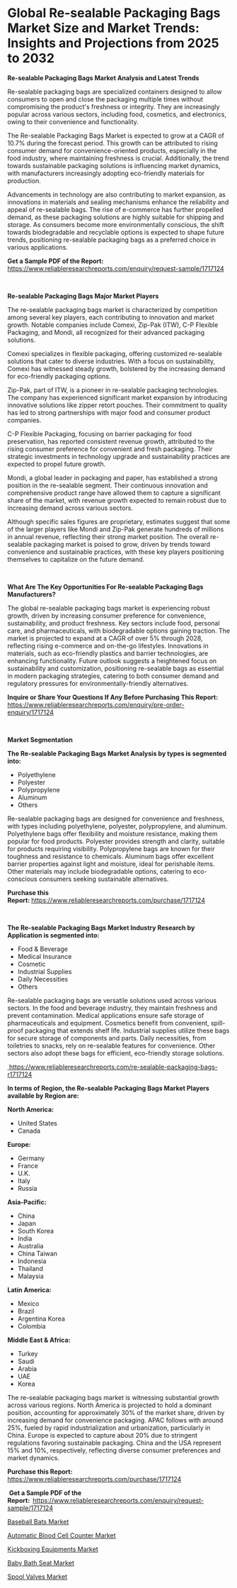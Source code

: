 <p><h1>Global Re-sealable Packaging Bags Market Size and Market Trends: Insights and Projections from 2025 to 2032</h1></p><p><strong>Re-sealable Packaging Bags Market Analysis and Latest Trends</strong></p>
<p><p>Re-sealable packaging bags are specialized containers designed to allow consumers to open and close the packaging multiple times without compromising the product's freshness or integrity. They are increasingly popular across various sectors, including food, cosmetics, and electronics, owing to their convenience and functionality. </p><p>The Re-sealable Packaging Bags Market is expected to grow at a CAGR of 10.7% during the forecast period. This growth can be attributed to rising consumer demand for convenience-oriented products, especially in the food industry, where maintaining freshness is crucial. Additionally, the trend towards sustainable packaging solutions is influencing market dynamics, with manufacturers increasingly adopting eco-friendly materials for production. </p><p>Advancements in technology are also contributing to market expansion, as innovations in materials and sealing mechanisms enhance the reliability and appeal of re-sealable bags. The rise of e-commerce has further propelled demand, as these packaging solutions are highly suitable for shipping and storage. As consumers become more environmentally conscious, the shift towards biodegradable and recyclable options is expected to shape future trends, positioning re-sealable packaging bags as a preferred choice in various applications.</p></p>
<p><strong>Get a Sample PDF of the Report:&nbsp;</strong> <a href="https://www.reliableresearchreports.com/enquiry/request-sample/1717124?utm_campaign=113&utm_medium=2&utm_source=Github&utm_content=ia&utm_term=25032025&utm_id=re-sealable-packaging-bags">https://www.reliableresearchreports.com/enquiry/request-sample/1717124</a></p>
<p>&nbsp;</p>
<p><strong>Re-sealable Packaging Bags Major Market Players</strong></p>
<p><p>The re-sealable packaging bags market is characterized by competition among several key players, each contributing to innovation and market growth. Notable companies include Comexi, Zip-Pak (ITW), C-P Flexible Packaging, and Mondi, all recognized for their advanced packaging solutions.</p><p>Comexi specializes in flexible packaging, offering customized re-sealable solutions that cater to diverse industries. With a focus on sustainability, Comexi has witnessed steady growth, bolstered by the increasing demand for eco-friendly packaging options.</p><p>Zip-Pak, part of ITW, is a pioneer in re-sealable packaging technologies. The company has experienced significant market expansion by introducing innovative solutions like zipper retort pouches. Their commitment to quality has led to strong partnerships with major food and consumer product companies.</p><p>C-P Flexible Packaging, focusing on barrier packaging for food preservation, has reported consistent revenue growth, attributed to the rising consumer preference for convenient and fresh packaging. Their strategic investments in technology upgrade and sustainability practices are expected to propel future growth.</p><p>Mondi, a global leader in packaging and paper, has established a strong position in the re-sealable segment. Their continuous innovation and comprehensive product range have allowed them to capture a significant share of the market, with revenue growth expected to remain robust due to increasing demand across various sectors.</p><p>Although specific sales figures are proprietary, estimates suggest that some of the larger players like Mondi and Zip-Pak generate hundreds of millions in annual revenue, reflecting their strong market position. The overall re-sealable packaging market is poised to grow, driven by trends toward convenience and sustainable practices, with these key players positioning themselves to capitalize on the future demand.</p></p>
<p>&nbsp;</p>
<p><strong>What Are The Key Opportunities For Re-sealable Packaging Bags Manufacturers?</strong></p>
<p><p>The global re-sealable packaging bags market is experiencing robust growth, driven by increasing consumer preference for convenience, sustainability, and product freshness. Key sectors include food, personal care, and pharmaceuticals, with biodegradable options gaining traction. The market is projected to expand at a CAGR of over 5% through 2028, reflecting rising e-commerce and on-the-go lifestyles. Innovations in materials, such as eco-friendly plastics and barrier technologies, are enhancing functionality. Future outlook suggests a heightened focus on sustainability and customization, positioning re-sealable bags as essential in modern packaging strategies, catering to both consumer demand and regulatory pressures for environmentally-friendly alternatives.</p></p>
<p><strong>Inquire or Share Your Questions If Any Before Purchasing This Report:</strong> <a href="https://www.reliableresearchreports.com/enquiry/pre-order-enquiry/1717124?utm_campaign=113&utm_medium=2&utm_source=Github&utm_content=ia&utm_term=25032025&utm_id=re-sealable-packaging-bags">https://www.reliableresearchreports.com/enquiry/pre-order-enquiry/1717124</a></p>
<p>&nbsp;</p>
<p><strong>Market Segmentation</strong></p>
<p><strong>The Re-sealable Packaging Bags Market Analysis by types is segmented into:</strong></p>
<p><ul><li>Polyethylene</li><li>Polyester</li><li>Polypropylene</li><li>Aluminum</li><li>Others</li></ul></p>
<p><p>Re-sealable packaging bags are designed for convenience and freshness, with types including polyethylene, polyester, polypropylene, and aluminum. Polyethylene bags offer flexibility and moisture resistance, making them popular for food products. Polyester provides strength and clarity, suitable for products requiring visibility. Polypropylene bags are known for their toughness and resistance to chemicals. Aluminum bags offer excellent barrier properties against light and moisture, ideal for perishable items. Other materials may include biodegradable options, catering to eco-conscious consumers seeking sustainable alternatives.</p></p>
<p><strong>Purchase this Report:&nbsp;</strong><a href="https://www.reliableresearchreports.com/purchase/1717124?utm_campaign=113&utm_medium=2&utm_source=Github&utm_content=ia&utm_term=25032025&utm_id=re-sealable-packaging-bags">https://www.reliableresearchreports.com/purchase/1717124</a></p>
<p>&nbsp;</p>
<p><strong>The Re-sealable Packaging Bags Market Industry Research by Application is segmented into:</strong></p>
<p><ul><li>Food & Beverage</li><li>Medical Insurance</li><li>Cosmetic</li><li>Industrial Supplies</li><li>Daily Necessities</li><li>Others</li></ul></p>
<p><p>Re-sealable packaging bags are versatile solutions used across various sectors. In the food and beverage industry, they maintain freshness and prevent contamination. Medical applications ensure safe storage of pharmaceuticals and equipment. Cosmetics benefit from convenient, spill-proof packaging that extends shelf life. Industrial supplies utilize these bags for secure storage of components and parts. Daily necessities, from toiletries to snacks, rely on re-sealable features for convenience. Other sectors also adopt these bags for efficient, eco-friendly storage solutions.</p></p>
<p><a href="https://www.reliableresearchreports.com/re-sealable-packaging-bags-r1717124?utm_campaign=113&utm_medium=2&utm_source=Github&utm_content=ia&utm_term=25032025&utm_id=re-sealable-packaging-bags">&nbsp;https://www.reliableresearchreports.com/re-sealable-packaging-bags-r1717124</a></p>
<p><strong>In terms of Region, the Re-sealable Packaging Bags Market Players available by Region are:</strong></p>
<p>
    <p> <strong> North America: </strong>
        <ul>
            <li>United States</li>
            <li>Canada</li>
        </ul>
        </p> 
    <p> <strong> Europe: </strong>
        <ul>
            <li>Germany</li>
            <li>France</li>
            <li>U.K.</li>
            <li>Italy</li>
            <li>Russia</li>
        </ul>
        </p> 
    <p> <strong> Asia-Pacific: </strong>
        <ul>
            <li>China</li>
            <li>Japan</li>
            <li>South Korea</li>
            <li>India</li>
            <li>Australia</li>
            <li>China Taiwan</li>
            <li>Indonesia</li>
            <li>Thailand</li>
            <li>Malaysia</li>
        </ul>
        </p> 
    <p> <strong> Latin America: </strong>
        <ul>
            <li>Mexico</li>
            <li>Brazil</li>
            <li>Argentina Korea</li>
            <li>Colombia</li>
        </ul>
        </p> 
    <p> <strong> Middle East & Africa: </strong>
        <ul>
            <li>Turkey</li>
            <li>Saudi</li>
            <li>Arabia</li>
            <li>UAE</li>
            <li>Korea</li>
        </ul>
    </p>
    </p>
<p><p>The re-sealable packaging bags market is witnessing substantial growth across various regions. North America is projected to hold a dominant position, accounting for approximately 30% of the market share, driven by increasing demand for convenience packaging. APAC follows with around 25%, fueled by rapid industrialization and urbanization, particularly in China. Europe is expected to capture about 20% due to stringent regulations favoring sustainable packaging. China and the USA represent 15% and 10%, respectively, reflecting diverse consumer preferences and market dynamics.</p></p>
<p><strong>Purchase this Report: </strong><a href="https://www.reliableresearchreports.com/purchase/1717124?utm_campaign=113&utm_medium=2&utm_source=Github&utm_content=ia&utm_term=25032025&utm_id=re-sealable-packaging-bags">https://www.reliableresearchreports.com/purchase/1717124</a></p>
<p>&nbsp;<strong>Get a Sample PDF of the Report:&nbsp;&nbsp;</strong><a href="https://www.reliableresearchreports.com/enquiry/request-sample/1717124?utm_campaign=113&utm_medium=2&utm_source=Github&utm_content=ia&utm_term=25032025&utm_id=re-sealable-packaging-bags">https://www.reliableresearchreports.com/enquiry/request-sample/1717124</a></p>
<p><strong></strong></p>
<p><p><a href="https://github.com/duzcupetriv/Market-Research-Report-List-1/blob/main/baseball-bats-market.md?utm_campaign=113&utm_medium=2&utm_source=Github&utm_content=ia&utm_term=25032025&utm_id=re-sealable-packaging-bags">Baseball Bats Market</a></p><p><a href="https://github.com/nwogudimouix/Market-Research-Report-List-1/blob/main/automatic-blood-cell-counter-market.md?utm_campaign=113&utm_medium=2&utm_source=Github&utm_content=ia&utm_term=25032025&utm_id=re-sealable-packaging-bags">Automatic Blood Cell Counter Market</a></p><p><a href="https://github.com/hervedeidadw/Market-Research-Report-List-1/blob/main/kickboxing-equipments-market.md?utm_campaign=113&utm_medium=2&utm_source=Github&utm_content=ia&utm_term=25032025&utm_id=re-sealable-packaging-bags">Kickboxing Equipments Market</a></p><p><a href="https://github.com/okornevonywx/Market-Research-Report-List-1/blob/main/baby-bath-seat-market.md?utm_campaign=113&utm_medium=2&utm_source=Github&utm_content=ia&utm_term=25032025&utm_id=re-sealable-packaging-bags">Baby Bath Seat Market</a></p><p><a href="https://github.com/abexjeliti/Market-Research-Report-List-1/blob/main/spool-valves-market.md?utm_campaign=113&utm_medium=2&utm_source=Github&utm_content=ia&utm_term=25032025&utm_id=re-sealable-packaging-bags">Spool Valves Market</a></p></p>
